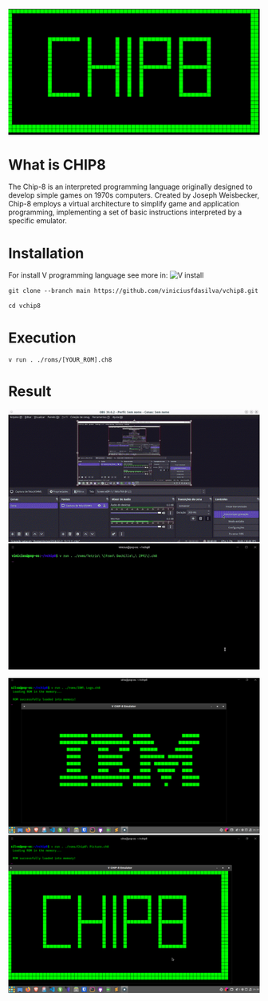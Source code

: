 
![Alt ou título da imagem](./img/chip8_banner.png)
# What is CHIP8

The Chip-8 is an interpreted programming language originally designed to develop simple games on 1970s computers. Created by Joseph Weisbecker, Chip-8 employs a virtual architecture to simplify game and application programming, implementing a set of basic instructions interpreted by a specific emulator.

# Installation

For install V programming language see more in: ![V install](https://github.com/vlang/v)

```shell
git clone --branch main https://github.com/viniciusfdasilva/vchip8.git
```
```shell
cd vchip8
```
# Execution

```shell
v run . ./roms/[YOUR_ROM].ch8
```

# Result

![Air](./img/air.gif)![Tetris](./img/tetris.gif)

![Alt ou título da imagem](./img/ibm.png)![Alt ou título da imagem](./img/chip8.png)

